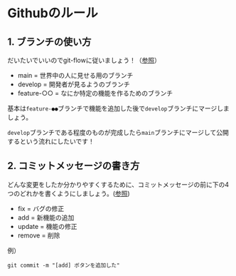 # Githubのルール

## 1. ブランチの使い方
だいたいでいいのでgit-flowに従いましょう！（[参照](https://qiita.com/KosukeSone/items/514dd24828b485c69a05)）
* main = 世界中の人に見せる用のブランチ
* develop = 開発者が見るようのブランチ
* feature-○○ = なにか特定の機能を作るためのブランチ

基本は`feature-●●`ブランチで機能を追加した後で`develop`ブランチにマージしましょう。

`develop`ブランチである程度のものが完成したら`main`ブランチにマージして公開するという流れにしたいです！



## 2. コミットメッセージの書き方

どんな変更をしたか分かりやすくするために、コミットメッセージの前に下の4つのどれかを書くようにしましょう。([参照](https://qiita.com/itosho/items/9565c6ad2ffc24c09364))

* fix = バグの修正
* add = 新機能の追加
* update = 機能の修正
* remove =  削除

例）
```
git commit -m "[add] ボタンを追加した"
```

